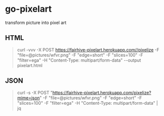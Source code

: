 # go-pixelart
transform picture into pixel art

## HTML
> curl -vvv -X POST https://fairhive-pixelart.herokuapp.com//pixelize -F "file=@pictures/wfvr.png"  -F "edge=short" -F "slices=100" -F "filter=ega" -H "Content-Type: multipart/form-data" --output pixelart.html

## JSON
> curl -s -X POST "https://fairhive-pixelart.herokuapp.com/pixelize?mime=json" -F "file=@pictures/wfvr.png"  -F "edge=short" -F "slices=100" -F "filter=ega" -H "Content-Type: multipart/form-data" | jq